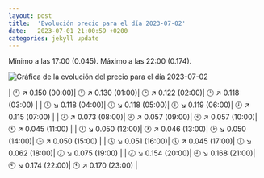 ```yaml
---
layout: post
title:  'Evolución precio para el día 2023-07-02'
date:   2023-07-01 21:00:59 +0200
categories: jekyll update
---
```

Mínimo a las 17:00 (0.045). Máximo a las 22:00 (0.174). 

![Gráfica de la evolución del precio para el día 2023-07-02](https://files.botsin.space/media_attachments/files/110/640/377/764/733/163/original/b18a75dc4c4ac821.png)


| 🕛 ↗ 0.150 (00:00)| 🕐 ↗ 0.130 (01:00)| 🕑 ↗ 0.122 (02:00)| 🕒 ↗ 0.118 (03:00) | 
| 🕓 ↘ 0.118 (04:00)| 🕔 ↘ 0.118 (05:00)| 🕕 ↘ 0.119 (06:00)| 🕖 ↗ 0.115 (07:00) | 
| 🕗 ↗ 0.073 (08:00)| 🕘 ↗ 0.057 (09:00)| 🕙 ↗ 0.057 (10:00)| 🕚 ↗ 0.045 (11:00) | 
| 🕛 ↘ 0.050 (12:00)| 🕐 ↗ 0.046 (13:00)| 🕑 ↘ 0.050 (14:00)| 🕒 ↗ 0.050 (15:00) | 
| 🕓 ↘ 0.051 (16:00)| 🕔 ↗ 0.045 (17:00)| 🕕 ↘ 0.062 (18:00)| 🕖 ↘ 0.075 (19:00) | 
| 🕗 ↘ 0.154 (20:00)| 🕘 ↘ 0.168 (21:00)| 🕙 ↘ 0.174 (22:00)| 🕚 ↗ 0.170 (23:00) | 
 

